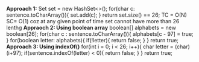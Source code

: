 **Approach 1:**
Set<Character> set = new HashSet<>();
for(char c: sentence.toCharArray()){
set.add(c);
}
return set.size() == 26;
TC = O(N)
SC= O(1) coz at any given point of time set cannot have more than 26 lenthg
**Appraoch 2: Using boolean array**
boolean[] alphabets = new boolean[26];
for(char c : sentence.toCharArray()){
alphabets[c - 97] = true;
}
for(boolean letter: alphabets){
if(!letter){
return false;
}
}
return true;
**Approach 3: Using indexOf()**
for(int i = 0; i < 26; i++){
char letter = (char)(i+97);
if(sentence.indexOf(letter) < 0){
return false;
}
}
return true;